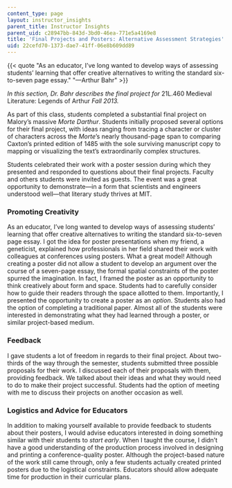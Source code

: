 ```yaml
---
content_type: page
layout: instructor_insights
parent_title: Instructor Insights
parent_uid: c28947bb-843d-3bd0-46ea-771e5a4169e8
title: 'Final Projects and Posters: Alternative Assessment Strategies'
uid: 22cefd70-1373-dae7-41ff-06e8b609dd89
---
```


{{< quote "As an educator, I’ve long wanted to develop ways of assessing students’ learning that offer creative alternatives to writing the standard six-to-seven page essay." "—Arthur Bahr" >}}

_In this section, Dr. Bahr describes the final project for_ 21L.460 Medieval Literature: Legends of Arthur _Fall 2013._

As part of this class, students completed a substantial final project on Malory’s massive _Morte Darthur_. Students initially proposed several options for their final project, with ideas ranging from tracing a character or cluster of characters across the _Morte_’s nearly thousand-page span to comparing Caxton’s printed edition of 1485 with the sole surviving manuscript copy to mapping or visualizing the text’s extraordinarily complex structures.

Students celebrated their work with a poster session during which they presented and responded to questions about their final projects. Faculty and others students were invited as guests. The event was a great opportunity to demonstrate—in a form that scientists and engineers understood well—that literary study thrives at MIT.

### Promoting Creativity

As an educator, I’ve long wanted to develop ways of assessing students’ learning that offer creative alternatives to writing the standard six-to-seven page essay. I got the idea for poster presentations when my friend, a geneticist, explained how professionals in her field shared their work with colleagues at conferences using posters. What a great model! Although creating a poster did not allow a student to develop an argument over the course of a seven-page essay, the formal spatial constraints of the poster spurred the imagination. In fact, I framed the poster as an opportunity to think creatively about form and space. Students had to carefully consider how to guide their readers through the space allotted to them. Importantly, I presented the opportunity to create a poster as an _option_. Students also had the option of completing a traditional paper. Almost all of the students were interested in demonstrating what they had learned through a poster, or similar project-based medium.

### Feedback

I gave students a lot of freedom in regards to their final project. About two-thirds of the way through the semester, students submitted three possible proposals for their work. I discussed each of their proposals with them, providing feedback. We talked about their ideas and what they would need to do to make their project successful. Students had the option of meeting with me to discuss their projects on another occasion as well.

### Logistics and Advice for Educators

In addition to making yourself available to provide feedback to students about their posters, I would advise educators interested in doing something similar with their students to _start early_. When I taught the course, I didn’t have a good understanding of the production process involved in designing and printing a conference-quality poster. Although the project-based nature of the work still came through, only a few students actually created printed posters due to the logistical constraints. Educators should allow adequate time for production in their curricular plans.